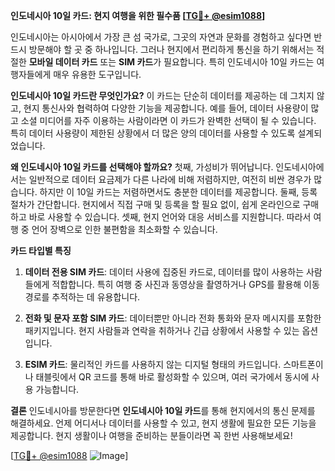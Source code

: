 **인도네시아 10일 카드: 현지 여행을 위한 필수품 [[TG💪+ @esim1088](https://t.me/s/esim1088)]**

인도네시아는 아시아에서 가장 큰 섬 국가로, 그곳의 자연과 문화를 경험하고 싶다면 반드시 방문해야 할 곳 중 하나입니다. 그러나 현지에서 편리하게 통신을 하기 위해서는 적절한 **모바일 데이터 카드** 또는 **SIM 카드**가 필요합니다. 특히 인도네시아 10일 카드는 여행자들에게 매우 유용한 도구입니다.

**인도네시아 10일 카드란 무엇인가요?**
이 카드는 단순히 데이터를 제공하는 데 그치지 않고, 현지 통신사와 협력하여 다양한 기능을 제공합니다. 예를 들어, 데이터 사용량이 많고 소셜 미디어를 자주 이용하는 사람이라면 이 카드가 완벽한 선택이 될 수 있습니다. 특히 데이터 사용량이 제한된 상황에서 더 많은 양의 데이터를 사용할 수 있도록 설계되었습니다.

**왜 인도네시아 10일 카드를 선택해야 할까요?**
첫째, 가성비가 뛰어납니다. 인도네시아에서는 일반적으로 데이터 요금제가 다른 나라에 비해 저렴하지만, 여전히 비싼 경우가 많습니다. 하지만 이 10일 카드는 저렴하면서도 충분한 데이터를 제공합니다. 둘째, 등록 절차가 간단합니다. 현지에서 직접 구매 및 등록을 할 필요 없이, 쉽게 온라인으로 구매하고 바로 사용할 수 있습니다. 셋째, 현지 언어와 대응 서비스를 지원합니다. 따라서 여행 중 언어 장벽으로 인한 불편함을 최소화할 수 있습니다.

**카드 타입별 특징**
1. **데이터 전용 SIM 카드**: 데이터 사용에 집중된 카드로, 데이터를 많이 사용하는 사람들에게 적합합니다. 특히 여행 중 사진과 동영상을 촬영하거나 GPS를 활용해 이동 경로를 추적하는 데 유용합니다.
   
2. **전화 및 문자 포함 SIM 카드**: 데이터뿐만 아니라 전화 통화와 문자 메시지를 포함한 패키지입니다. 현지 사람들과 연락을 취하거나 긴급 상황에서 사용할 수 있는 옵션입니다.

3. **ESIM 카드**: 물리적인 카드를 사용하지 않는 디지털 형태의 카드입니다. 스마트폰이나 태블릿에서 QR 코드를 통해 바로 활성화할 수 있으며, 여러 국가에서 동시에 사용 가능합니다.

**결론**
인도네시아를 방문한다면 **인도네시아 10일 카드**를 통해 현지에서의 통신 문제를 해결하세요. 언제 어디서나 데이터를 사용할 수 있고, 현지 생활에 필요한 모든 기능을 제공합니다. 현지 생활이나 여행을 준비하는 분들이라면 꼭 한번 사용해보세요!

[[TG💪+ @esim1088](https://t.me/s/esim1088) ![Image](https://i.postimg.cc/Y0z9fWf4/image.png)]